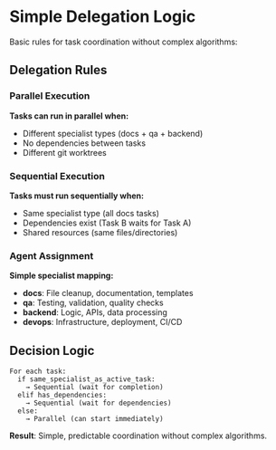 # Simple Delegation Logic

Basic rules for task coordination without complex algorithms:

## Delegation Rules

### Parallel Execution
**Tasks can run in parallel when:**
- Different specialist types (docs + qa + backend)
- No dependencies between tasks
- Different git worktrees

### Sequential Execution  
**Tasks must run sequentially when:**
- Same specialist type (all docs tasks)
- Dependencies exist (Task B waits for Task A)
- Shared resources (same files/directories)

### Agent Assignment
**Simple specialist mapping:**
- **docs**: File cleanup, documentation, templates
- **qa**: Testing, validation, quality checks
- **backend**: Logic, APIs, data processing
- **devops**: Infrastructure, deployment, CI/CD

## Decision Logic
```
For each task:
  if same_specialist_as_active_task:
    → Sequential (wait for completion)
  elif has_dependencies:
    → Sequential (wait for dependencies)  
  else:
    → Parallel (can start immediately)
```

**Result**: Simple, predictable coordination without complex algorithms.